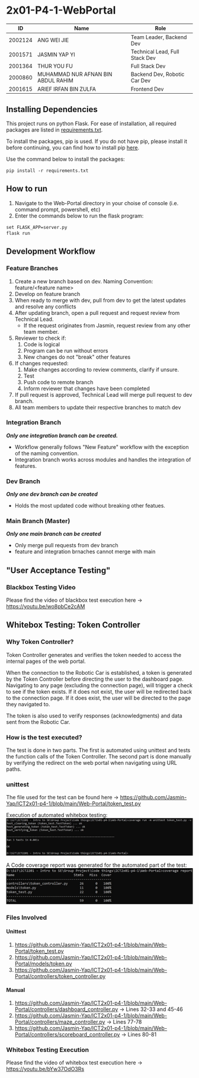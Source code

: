 # 2x01-P4-1-WebPortal
| ID    | Name          | Role          |
| ------------- | ------------- | ------------- |
| 2002124  | ANG WEI JIE  | Team Leader, Backend Dev  |
| 2001571  | JASMIN YAP YI  | Technical Lead, Full Stack Dev  |
| 2001364  | THUR YOU FU  | Full Stack Dev  |
| 2000860  | MUHAMMAD NUR AFNAN BIN ABDUL RAHIM  | Backend Dev, Robotic Car Dev |
| 2001615  | ARIEF IRFAN BIN ZULFA  | Frontend Dev  |
## Installing Dependencies
This project runs on python Flask. For ease of installation, all required packages are listed in [requirements.txt](https://github.com/Jasmin-Yap/ICT2x01-p4-1/blob/dev/requirements.txt).

To install the packages, pip is used. If you do not have pip, please install it before continuing, you can find how to install pip [here](https://www.geeksforgeeks.org/how-to-install-pip-on-windows/).

Use the command below to install the packages:
```
pip install -r requirements.txt
```
## How to run
1. Navigate to the Web-Portal directory in your choise of console (i.e. command prompt, powershell, etc)
2. Enter the commands below to run the flask program:
```
set FLASK_APP=server.py
flask run
```
## Development Workflow
### Feature Branches
1. Create a new branch based on dev. Naming Convention: feature/\<feature name\>
2. Develop on feature branch
3. When ready to merge with dev, pull from dev to get the latest updates and resolve any conflicts
4. After updating branch, open a pull request and request review from Technical Lead. 
     - If the request originates from Jasmin, request review from any other team member.
4. Reviewer to check if:
     1. Code is logical
     2. Program can be run without errors
     3. New changes do not "break" other features
6. If changes requested:
     1. Make changes according to review comments, clarify if unsure.
     2. Test
     3. Push code to remote branch
     4. Inform reviewer that changes have been completed
7. If pull request is approved, Technical Lead will merge pull request to dev branch.
8. All team members to update their respective branches to match dev

### Integration Branch
***Only one integration branch can be created.***
- Workflow generally follows "New Feature" workflow with the exception of the naming convention.
- Integration branch works across modules and handles the integration of features.

### Dev Branch
***Only one dev branch can be created***
- Holds the most updated code without breaking other featues.

### Main Branch (Master)
***Only one main branch can be created***
- Only merge pull requests from dev branch
- feature and integration brnaches cannot merge with main

## "User Acceptance Testing"
### Blackbox Testing Video
Please find the video of blackbox test execution here &#8594; https://youtu.be/wo8pbCe2cAM

## Whitebox Testing: Token Controller
### Why Token Controller?
Token Controller generates and verifies the token needed to access the internal pages of the web portal.

When the connection to the Robotic Car is established, a token is generated by the Token Controller before directing the user to the dashboard page. Navigating to any page (excluding the connection page), will trigger a check to see if the token exists. If it does not exist, the user will be redirected back to the connection page. If it does exist, the user will be directed to the page they navigated to.

The token is also used to verify responses (acknowledgments) and data sent from the Robotic Car.

### How is the test executed?
The test is done in two parts. The first is automated using unittest and tests the function calls of the Token Controller. The second part is done manually by verifying the redirect on the web portal when navigating using URL paths.

### unittest
The file used for the test can be found here &#8594; https://github.com/Jasmin-Yap/ICT2x01-p4-1/blob/main/Web-Portal/token_test.py

Execution of automated whitebox testing:
![code coverage](https://github.com/Jasmin-Yap/ICT2x01-p4-1/blob/main/resources/unittest.jpg)

A Code coverage report was generated for the automated part of the test:
![code coverage](https://github.com/Jasmin-Yap/ICT2x01-p4-1/blob/main/resources/coverage-report.jpg)

### Files Involved
#### Unittest
1. https://github.com/Jasmin-Yap/ICT2x01-p4-1/blob/main/Web-Portal/token_test.py
2. https://github.com/Jasmin-Yap/ICT2x01-p4-1/blob/main/Web-Portal/models/token.py
3. https://github.com/Jasmin-Yap/ICT2x01-p4-1/blob/main/Web-Portal/controllers/token_controller.py
#### Manual
1. https://github.com/Jasmin-Yap/ICT2x01-p4-1/blob/main/Web-Portal/controllers/dashboard_controller.py &#8594; Lines 32-33 and 45-46
2. https://github.com/Jasmin-Yap/ICT2x01-p4-1/blob/main/Web-Portal/controllers/maze_controller.py &#8594; Lines 77-78
3. https://github.com/Jasmin-Yap/ICT2x01-p4-1/blob/main/Web-Portal/controllers/scoreboard_controller.py &#8594; Lines 80-81

### Whitebox Testing Execution
Please find the video of whitebox test execution here &#8594; https://youtu.be/bYw37OdO3Rs

